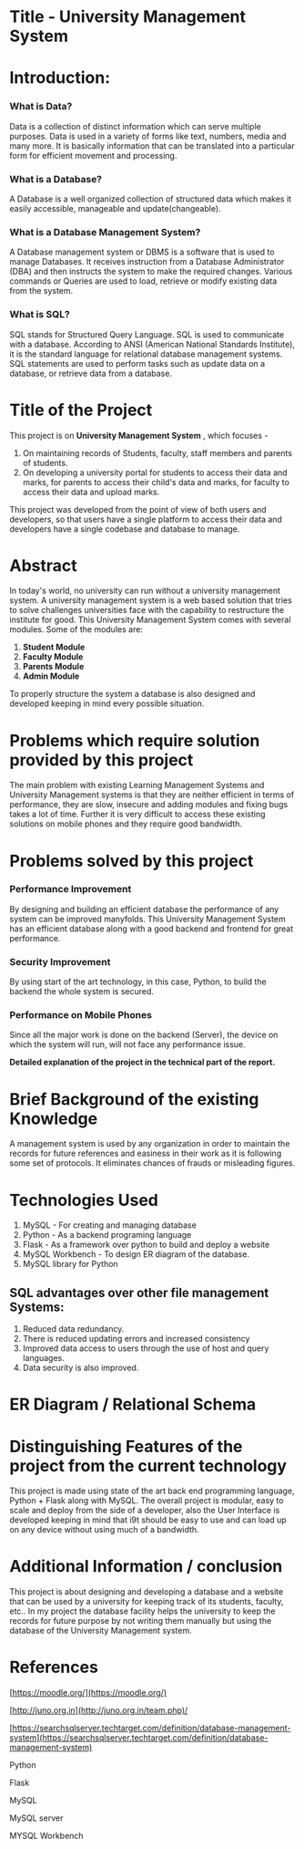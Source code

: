 # Title - University Management System

# Introduction:

### What is Data?

Data is a collection of distinct information which can serve multiple purposes. Data is used in a variety of forms like text, numbers, media and many more. It is basically information that can be translated into a particular form for efficient movement and processing.

### What is a Database?

A Database is a well organized collection of structured data which makes it easily accessible, manageable and update(changeable).

### What is a Database Management System?

A Database management system or DBMS is a software that is used to manage Databases. It receives instruction from a Database Administrator (DBA) and then instructs the system to make the required changes. Various commands or Queries are used to load, retrieve or modify existing data from the system.

### What is SQL?

SQL stands for Structured Query Language. SQL is used to communicate with a database. According to ANSI (American National Standards Institute), it is the standard language for relational database management systems. SQL statements are used to perform tasks such as update data on a database, or retrieve data from a database.

###


# Title of the Project

This project is on **University Management System** , which focuses -

1. On maintaining records of Students, faculty, staff members and parents of students.
2. On developing a university portal for students to access their data and marks, for parents to access their child&#39;s data and marks, for faculty to access their data and upload marks.

This project was developed from the point of view of both users and developers, so that users have a single platform to access their data and developers have a single codebase and database to manage.

# Abstract

In today's world, no university can run without a university management system. A university management system is a web based solution that tries to solve challenges universities face with the capability to restructure the institute for good. This University Management System comes with several modules. Some of the modules are:

1. **Student Module**
2. **Faculty Module**
3. **Parents Module**
4. **Admin Module**

To properly structure the system a database is also designed and developed keeping in mind every possible situation.

# Problems which require solution provided by this project

The main problem with existing Learning Management Systems and University Management systems is that they are neither efficient in terms of performance, they are slow, insecure and adding modules and fixing bugs takes a lot of time. Further it is very difficult to access these existing solutions on mobile phones and they require good bandwidth.

# Problems solved by this project

### Performance Improvement

By designing and building an efficient database the performance of any system can be improved manyfolds. This University Management System has an efficient database along with a good backend and frontend for great performance.

### Security Improvement

By using start of the art technology, in this case, Python, to build the backend the whole system is secured.

### Performance on Mobile Phones

Since all the major work is done on the backend (Server), the device on which the system will run, will not face any performance issue.

**Detailed explanation of the project in the technical part of the report.**

# Brief Background of the existing Knowledge

A management system is used by any organization in order to maintain the records for future references and easiness in their work as it is following some set of protocols. It eliminates chances of frauds or misleading figures.


# Technologies Used

1. MySQL - For creating and managing database
2. Python - As a backend programing language
3. Flask - As a framework over python to build and deploy a website
4. MySQL Workbench - To design ER diagram of the database.
5. MySQL library for Python

## SQL advantages over other file management Systems:

1. Reduced data redundancy.
2. There is reduced updating errors and increased consistency
3. Improved data access to users through the use of host and query languages.
4. Data security is also improved.

# ER Diagram / Relational Schema


# Distinguishing Features of the project from the current technology

This project is made using state of the art back end programming language, Python + Flask along with MySQL. The overall project is modular, easy to scale and deploy from the side of a developer, also the User Interface is developed keeping in mind that i9t should be easy to use and can load up on any device without using much of a bandwidth.

# Additional Information / conclusion

This project is about designing and developing a database and a website that can be used by a university for keeping track of its students, faculty, etc.. In my project the database facility helps the university to keep the records for future purpose by not writing them manually but using the database of the University Management system.

# References

[https://moodle.org/](https://moodle.org/)

[http://juno.org.in](http://juno.org.in/team.php)/

[https://searchsqlserver.techtarget.com/definition/database-management-system](https://searchsqlserver.techtarget.com/definition/database-management-system)

Python

Flask

MySQL

MySQL server

MYSQL Workbench
